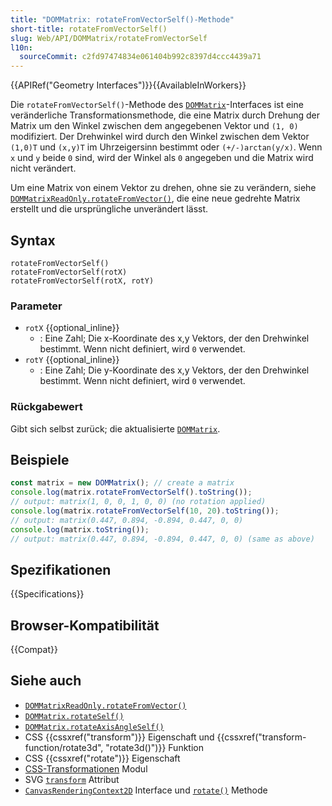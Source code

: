 ```yaml
---
title: "DOMMatrix: rotateFromVectorSelf()-Methode"
short-title: rotateFromVectorSelf()
slug: Web/API/DOMMatrix/rotateFromVectorSelf
l10n:
  sourceCommit: c2fd97474834e061404b992c8397d4ccc4439a71
---
```


{{APIRef("Geometry Interfaces")}}{{AvailableInWorkers}}

Die `rotateFromVectorSelf()`-Methode des [`DOMMatrix`](/de/docs/Web/API/DOMMatrix)-Interfaces ist eine veränderliche Transformationsmethode, die eine Matrix durch Drehung der Matrix um den Winkel zwischen dem angegebenen Vektor und `(1, 0)` modifiziert. Der Drehwinkel wird durch den Winkel zwischen dem Vektor `(1,0)T` und `(x,y)T` im Uhrzeigersinn bestimmt oder `(+/-)arctan(y/x)`. Wenn `x` und `y` beide `0` sind, wird der Winkel als `0` angegeben und die Matrix wird nicht verändert.

Um eine Matrix von einem Vektor zu drehen, ohne sie zu verändern, siehe [`DOMMatrixReadOnly.rotateFromVector()`](/de/docs/Web/API/DOMMatrixReadOnly/rotateFromVector), die eine neue gedrehte Matrix erstellt und die ursprüngliche unverändert lässt.

## Syntax

```js-nolint
rotateFromVectorSelf()
rotateFromVectorSelf(rotX)
rotateFromVectorSelf(rotX, rotY)
```

### Parameter

- `rotX` {{optional_inline}}
  - : Eine Zahl; Die x-Koordinate des x,y Vektors, der den Drehwinkel bestimmt. Wenn nicht definiert, wird `0` verwendet.
- `rotY` {{optional_inline}}
  - : Eine Zahl; Die y-Koordinate des x,y Vektors, der den Drehwinkel bestimmt. Wenn nicht definiert, wird `0` verwendet.

### Rückgabewert

Gibt sich selbst zurück; die aktualisierte [`DOMMatrix`](/de/docs/Web/API/DOMMatrix).

## Beispiele

```js
const matrix = new DOMMatrix(); // create a matrix
console.log(matrix.rotateFromVectorSelf().toString());
// output: matrix(1, 0, 0, 1, 0, 0) (no rotation applied)
console.log(matrix.rotateFromVectorSelf(10, 20).toString());
// output: matrix(0.447, 0.894, -0.894, 0.447, 0, 0)
console.log(matrix.toString());
// output: matrix(0.447, 0.894, -0.894, 0.447, 0, 0) (same as above)
```

## Spezifikationen

{{Specifications}}

## Browser-Kompatibilität

{{Compat}}

## Siehe auch

- [`DOMMatrixReadOnly.rotateFromVector()`](/de/docs/Web/API/DOMMatrixReadOnly/rotateFromVector)
- [`DOMMatrix.rotateSelf()`](/de/docs/Web/API/DOMMatrix/rotateSelf)
- [`DOMMatrix.rotateAxisAngleSelf()`](/de/docs/Web/API/DOMMatrix/rotateAxisAngleSelf)
- CSS {{cssxref("transform")}} Eigenschaft und {{cssxref("transform-function/rotate3d", "rotate3d()")}} Funktion
- CSS {{cssxref("rotate")}} Eigenschaft
- [CSS-Transformationen](/de/docs/Web/CSS/CSS_transforms) Modul
- SVG [`transform`](/de/docs/Web/SVG/Reference/Attribute/transform) Attribut
- [`CanvasRenderingContext2D`](/de/docs/Web/API/CanvasRenderingContext2D) Interface und [`rotate()`](/de/docs/Web/API/CanvasRenderingContext2D/rotate) Methode
